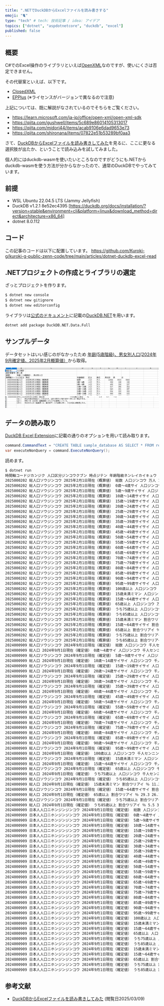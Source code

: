```yaml
---
title: ".NETでDuckDBからExcelファイルを読み書きする"
emoji: "🐈"
type: "tech" # tech: 技術記事 / idea: アイデア
topics: ["dotnet", "aspdotnetcore", "duckdb", "excel"]
published: false
---
```



## 概要

C#でのExcel操作のライブラリといえば[OpenXML](https://github.com/dotnet/Open-XML-SDK)なのですが、使いにくさは否定できません。

その代替案といえば、以下です。

- [ClosedXML](https://github.com/ClosedXML/ClosedXML)
- [EPPlus](https://github.com/EPPlusSoftware/EPPlus) (※ライセンスがバージョンで異なるので注意)

上記については、既に解説がなされているのでそちらをご覧ください。

- <https://learn.microsoft.com/ja-jp/office/open-xml/open-xml-sdk>
- <https://qiita.com/gushwell/items/5c689e86014105313017>
- <https://qiita.com/midori44/items/acab9106e6dad9653e73>
- <https://qiita.com/shironana/items/07822e51b53289bf0aa3>

さて、[DuckDBからExcelファイルを読み書きしてみた](https://dev.classmethod.jp/articles/duckdb-1.2-supports-excel-read-write/)を見るに、ここに更なる選択肢が出たか、ということで読み込みを試してみました。

個人的にはduckdb-wasmを使いたいところなのですがどうにも.NETからduckdb-wasmを使う方法が分からなかったので、通常のDuckDBでやってみています。

## 前提

- WSL Ubuntu 22.04.5 LTS (Jammy Jellyfish)
- DuckDB v1.2.1 8e52ec4395 [https://duckdb.org/docs/installation/?version=stable&environment=cli&platform=linux&download_method=direct&architecture=x86_64]
- dotnet 8.0.112

## コード

この記事のコードは以下に配置しています。
https://github.com/Kuroki-g/kuroki-g-public-zenn-code/tree/main/articles/dotnet-duckdb-excel-read

## .NETプロジェクトの作成とライブラリの選定

ざっとプロジェクトを作ります。
```bash
$ dotnet new console
$ dotnet new gitignore
$ dotnet new editorconfig
```

ライブラリは[公式のドキュメント](https://duckdb.org/docs/stable/clients/overview.html)に記載の[DuckDB.NET](https://github.com/Giorgi/DuckDB.NET)を用います。

```bash
dotnet add package DuckDB.NET.Data.Full
```

## サンプルデータ

データセットはいい感じのがなかったため
[年齢(5歳階級)、男女別人口(2024年9月確定値、2025年2月概算値）](https://www.e-stat.go.jp/stat-search/files?page=1&layout=datalist&toukei=00200524&tstat=000000090001&cycle=1&year=20250&month=11010302&tclass1=000001011678)から取得。

![出典：政府統計の総合窓口(e-Stat)（https://www.e-stat.go.jp/） 年齢(5歳階級)、男女別人口(2024年9月確定値、2025年2月概算値）の最上部を撮影](/images\dotnet-duckdb-excel-read\image1.png)
![出典：政府統計の総合窓口(e-Stat)（https://www.e-stat.go.jp/） 年齢(5歳階級)、男女別人口(2024年9月確定値、2025年2月概算値）]( /images\dotnet-duckdb-excel-read\image2.png)

## データの読み取り

[DuckDB Excel Extension](https://github.com/duckdb/duckdb-excel)に記載の通りのオプションを用いて読み取ります。


```csharp
command.CommandText = "CREATE TABLE sample_database AS SELECT * FROM read_xlsx('./data/05k2-3.xlsx', header = true, range = 'A4:I100', empty_as_varchar=true);";
var executeNonQuery = command.ExecuteNonQuery();
```

読めます。

```bash
$ dotnet run
時間軸コードジカンジク 人口区分ジンコウクブン 時点ジテン 年齢階級ネンレイカイキュウ 区分クブン 単位タンイ 男女計ダンジョケイ 男オトコ 女オンナ 
2025000202 総人口ソウジンコウ 2025年2月1日現在（概算値） 総数 人口ジンコウ 万人 12354 6010 6343 
2025000202 総人口ソウジンコウ 2025年2月1日現在（概算値） 0歳～4歳サイ 人口ジンコウ 万人 389 199 190 
2025000202 総人口ソウジンコウ 2025年2月1日現在（概算値） 5歳～9歳サイサイ 人口ジンコウ 万人 466 238 227 
2025000202 総人口ソウジンコウ 2025年2月1日現在（概算値） 10歳～14歳サイサイ 人口ジンコウ 万人 517 265 252 
2025000202 総人口ソウジンコウ 2025年2月1日現在（概算値） 15歳～19歳サイサイ 人口ジンコウ 万人 548 281 267 
2025000202 総人口ソウジンコウ 2025年2月1日現在（概算値） 20歳～24歳サイサイ 人口ジンコウ 万人 624 322 302 
2025000202 総人口ソウジンコウ 2025年2月1日現在（概算値） 25歳～29歳サイサイ 人口ジンコウ 万人 649 334 315 
2025000202 総人口ソウジンコウ 2025年2月1日現在（概算値） 30歳～34歳サイサイ 人口ジンコウ 万人 640 329 311 
2025000202 総人口ソウジンコウ 2025年2月1日現在（概算値） 35歳～39歳サイサイ 人口ジンコウ 万人 681 348 333 
2025000202 総人口ソウジンコウ 2025年2月1日現在（概算値） 40歳～44歳サイサイ 人口ジンコウ 万人 758 384 373 
2025000202 総人口ソウジンコウ 2025年2月1日現在（概算値） 45歳～49歳サイサイ 人口ジンコウ 万人 864 438 426 
2025000202 総人口ソウジンコウ 2025年2月1日現在（概算値） 50歳～54歳サイサイ 人口ジンコウ 万人 981 495 486 
2025000202 総人口ソウジンコウ 2025年2月1日現在（概算値） 55歳～59歳サイサイ 人口ジンコウ 万人 853 427 426 
2025000202 総人口ソウジンコウ 2025年2月1日現在（概算値） 60歳～64歳サイサイ 人口ジンコウ 万人 762 378 384 
2025000202 総人口ソウジンコウ 2025年2月1日現在（概算値） 65歳～69歳サイサイ 人口ジンコウ 万人 721 351 370 
2025000202 総人口ソウジンコウ 2025年2月1日現在（概算値） 70歳～74歳サイサイ 人口ジンコウ 万人 802 379 423 
2025000202 総人口ソウジンコウ 2025年2月1日現在（概算値） 75歳～79歳サイサイ 人口ジンコウ 万人 810 366 443 
2025000202 総人口ソウジンコウ 2025年2月1日現在（概算値） 80歳～84歳サイサイ 人口ジンコウ 万人 608 252 355 
2025000202 総人口ソウジンコウ 2025年2月1日現在（概算値） 85歳～89歳サイサイ 人口ジンコウ 万人 397 145 251 
2025000202 総人口ソウジンコウ 2025年2月1日現在（概算値） 90歳～94歳サイサイ 人口ジンコウ 万人 211 61 150 
2025000202 総人口ソウジンコウ 2025年2月1日現在（概算値） 95歳～99歳サイサイ 人口ジンコウ 万人 65 14 52 
2025000202 総人口ソウジンコウ 2025年2月1日現在（概算値） 100歳以上 人口ジンコウ 万人 9 1 8 
2025000202 総人口ソウジンコウ 2025年2月1日現在（概算値） 15歳未満ミマン 人口ジンコウ 万人 1371 702 669 
2025000202 総人口ソウジンコウ 2025年2月1日現在（概算値） 15歳～64歳サイサイ 人口ジンコウ 万人 7360 3738 3623 
2025000202 総人口ソウジンコウ 2025年2月1日現在（概算値） 65歳以上 人口ジンコウ 万人 3622 1570 2052 
2025000202 総人口ソウジンコウ 2025年2月1日現在（概算値） うち75歳以上 人口ジンコウ 万人 2099 840 1259 
2025000202 総人口ソウジンコウ 2025年2月1日現在（概算値） うち85歳以上 人口ジンコウ 万人 682 221 461 
2025000202 総人口ソウジンコウ 2025年2月1日現在（概算値） 15歳未満ミマン 割合ワリアイ ％ 11.1 11.7 10.5 
2025000202 総人口ソウジンコウ 2025年2月1日現在（概算値） 15歳～64歳サイサイ 割合ワリアイ ％ 59.6 62.2 57.1 
2025000202 総人口ソウジンコウ 2025年2月1日現在（概算値） 65歳以上 割合ワリアイ ％ 29.3 26.1 32.3 
2025000202 総人口ソウジンコウ 2025年2月1日現在（概算値） うち75歳以上 割合ワリアイ ％ 17 14 19.8 
2025000202 総人口ソウジンコウ 2025年2月1日現在（概算値） うち85歳以上 割合ワリアイ ％ 5.5 3.7 7.3 
2024000909 総人口ソウジンコウ 2024年9月1日現在（確定値） 総数 人口ジンコウ 千人センニン 123779 60217 63562 
2024000909 総人口 2024年9月1日現在（確定値） 0歳～4歳サイ 人口ジンコウ 千人センニン 3946 2021 1925 
2024000909 総人口ソウジンコウ 2024年9月1日現在（確定値） 5歳～9歳サイサイ 人口ジンコウ 千人センニン 4725 2420 2305 
2024000909 総人口 2024年9月1日現在（確定値） 10歳～14歳サイサイ 人口ジンコウ 千人センニン 5186 2657 2529 
2024000909 総人口ソウジンコウ 2024年9月1日現在（確定値） 15歳～19歳サイサイ 人口ジンコウ 千人センニン 5475 2809 2666 
2024000909 総人口 2024年9月1日現在（確定値） 20歳～24歳サイサイ 人口ジンコウ 千人センニン 6223 3210 3013 
2024000909 総人口ソウジンコウ 2024年9月1日現在（確定値） 25歳～29歳サイサイ 人口ジンコウ 千人センニン 6504 3348 3157 
2024000909 総人口 2024年9月1日現在（確定値） 30歳～34歳サイサイ 人口ジンコウ 千人センニン 6381 3281 3100 
2024000909 総人口ソウジンコウ 2024年9月1日現在（確定値） 35歳～39歳サイサイ 人口ジンコウ 千人センニン 6884 3515 3370 
2024000909 総人口 2024年9月1日現在（確定値） 40歳～44歳サイサイ 人口ジンコウ 千人センニン 7639 3875 3764 
2024000909 総人口ソウジンコウ 2024年9月1日現在（確定値） 45歳～49歳サイサイ 人口ジンコウ 千人センニン 8773 4446 4327 
2024000909 総人口 2024年9月1日現在（確定値） 50歳～54歳サイサイ 人口ジンコウ 千人センニン 9769 4932 4836 
2024000909 総人口ソウジンコウ 2024年9月1日現在（確定値） 55歳～59歳サイサイ 人口ジンコウ 千人センニン 8476 4243 4232 
2024000909 総人口 2024年9月1日現在（確定値） 60歳～64歳サイサイ 人口ジンコウ 千人センニン 7554 3744 3810 
2024000909 総人口ソウジンコウ 2024年9月1日現在（確定値） 65歳～69歳サイサイ 人口ジンコウ 千人センニン 7277 3544 3733 
2024000909 総人口 2024年9月1日現在（確定値） 70歳～74歳サイサイ 人口ジンコウ 千人センニン 8250 3896 4354 
2024000909 総人口ソウジンコウ 2024年9月1日現在（確定値） 75歳～79歳サイサイ 人口ジンコウ 千人センニン 7841 3545 4296 
2024000909 総人口 2024年9月1日現在（確定値） 80歳～84歳サイサイ 人口ジンコウ 千人センニン 6129 2550 3578 
2024000909 総人口ソウジンコウ 2024年9月1日現在（確定値） 85歳～89歳サイサイ 人口ジンコウ 千人センニン 3941 1440 2501 
2024000909 総人口 2024年9月1日現在（確定値） 90歳～94歳サイサイ 人口ジンコウ 千人センニン 2085 600 1485 
2024000909 総人口ソウジンコウ 2024年9月1日現在（確定値） 95歳～99歳サイサイ 人口ジンコウ 千人センニン 634 130 503 
2024000909 総人口 2024年9月1日現在（確定値） 100歳以上 人口ジンコウ 千人センニン 88 11 77 
2024000909 総人口ソウジンコウ 2024年9月1日現在（確定値） 15歳未満ミマン 人口ジンコウ 千人センニン 13857 7098 6760 
2024000909 総人口 2024年9月1日現在（確定値） 15歳～64歳サイサイ 人口ジンコウ 千人センニン 73678 37403 36275 
2024000909 総人口ソウジンコウ 2024年9月1日現在（確定値） 65歳以上 人口ジンコウ 千人センニン 36243 15716 20527 
2024000909 総人口 2024年9月1日現在（確定値） うち75歳以上 人口ジンコウ 千人センニン 20716 8276 12440 
2024000909 総人口ソウジンコウ 2024年9月1日現在（確定値） うち85歳以上 人口ジンコウ 千人センニン 6747 2181 4566 
2024000909 総人口 2024年9月1日現在（確定値） 15歳未満ミマン 割合ワリアイ ％ 11.2 11.8 10.6 
2024000909 総人口ソウジンコウ 2024年9月1日現在（確定値） 15歳～64歳サイサイ 割合ワリアイ ％ 59.5 62.1 57.1 
2024000909 総人口 2024年9月1日現在（確定値） 65歳以上 割合ワリアイ ％ 29.3 26.1 32.3 
2024000909 総人口ソウジンコウ 2024年9月1日現在（確定値） うち75歳以上 割合ワリアイ ％ 16.7 13.7 19.6 
2024000909 総人口 2024年9月1日現在（確定値） うち85歳以上 割合ワリアイ ％ 5.5 3.6 7.2 
2024000909 日本人人口ニホンジンジンコウ 2024年9月1日現在（確定値） 総数 人口ジンコウ 千人センニン 120372 58486 61886 
2024000909 日本人人口ニホンジンジンコウ 2024年9月1日現在（確定値） 0歳～4歳サイ 人口ジンコウ 千人センニン 3855 1974 1881 
2024000909 日本人人口ニホンジンジンコウ 2024年9月1日現在（確定値） 5歳～9歳サイサイ 人口ジンコウ 千人センニン 4637 2374 2263 
2024000909 日本人人口ニホンジンジンコウ 2024年9月1日現在（確定値） 10歳～14歳サイサイ 人口ジンコウ 千人センニン 5106 2615 2490 
2024000909 日本人人口ニホンジンジンコウ 2024年9月1日現在（確定値） 15歳～19歳サイサイ 人口ジンコウ 千人センニン 5333 2735 2599 
2024000909 日本人人口ニホンジンジンコウ 2024年9月1日現在（確定値） 20歳～24歳サイサイ 人口ジンコウ 千人センニン 5702 2925 2776 
2024000909 日本人人口ニホンジンジンコウ 2024年9月1日現在（確定値） 25歳～29歳サイサイ 人口ジンコウ 千人センニン 5916 3016 2900 
2024000909 日本人人口ニホンジンジンコウ 2024年9月1日現在（確定値） 30歳～34歳サイサイ 人口ジンコウ 千人センニン 5925 3026 2900 
2024000909 日本人人口ニホンジンジンコウ 2024年9月1日現在（確定値） 35歳～39歳サイサイ 人口ジンコウ 千人センニン 6558 3342 3217 
2024000909 日本人人口ニホンジンジンコウ 2024年9月1日現在（確定値） 40歳～44歳サイサイ 人口ジンコウ 千人センニン 7381 3753 3628 
2024000909 日本人人口ニホンジンジンコウ 2024年9月1日現在（確定値） 45歳～49歳サイサイ 人口ジンコウ 千人センニン 8574 4358 4215 
2024000909 日本人人口ニホンジンジンコウ 2024年9月1日現在（確定値） 50歳～54歳サイサイ 人口ジンコウ 千人センニン 9590 4859 4731 
2024000909 日本人人口ニホンジンジンコウ 2024年9月1日現在（確定値） 55歳～59歳サイサイ 人口ジンコウ 千人センニン 8326 4185 4142 
2024000909 日本人人口ニホンジンジンコウ 2024年9月1日現在（確定値） 60歳～64歳サイサイ 人口ジンコウ 千人センニン 7443 3699 3744 
2024000909 日本人人口ニホンジンジンコウ 2024年9月1日現在（確定値） 65歳～69歳サイサイ 人口ジンコウ 千人センニン 7201 3512 3689 
2024000909 日本人人口ニホンジンジンコウ 2024年9月1日現在（確定値） 70歳～74歳サイサイ 人口ジンコウ 千人センニン 8195 3872 4323 
2024000909 日本人人口ニホンジンジンコウ 2024年9月1日現在（確定値） 75歳～79歳サイサイ 人口ジンコウ 千人センニン 7801 3527 4274 
2024000909 日本人人口ニホンジンジンコウ 2024年9月1日現在（確定値） 80歳～84歳サイサイ 人口ジンコウ 千人センニン 6103 2540 3563 
2024000909 日本人人口ニホンジンジンコウ 2024年9月1日現在（確定値） 85歳～89歳サイサイ 人口ジンコウ 千人センニン 3927 1435 2491 
2024000909 日本人人口ニホンジンジンコウ 2024年9月1日現在（確定値） 90歳～94歳サイサイ 人口ジンコウ 千人センニン 2080 599 1481 
2024000909 日本人人口ニホンジンジンコウ 2024年9月1日現在（確定値） 95歳～99歳サイサイ 人口ジンコウ 千人センニン 633 130 503 
2024000909 日本人人口ニホンジンジンコウ 2024年9月1日現在（確定値） 100歳以上 人口ジンコウ 千人センニン 88 11 77 
2024000909 日本人人口ニホンジンジンコウ 2024年9月1日現在（確定値） 15歳未満ミマン 人口ジンコウ 千人センニン 13598 6963 6634 
2024000909 日本人人口ニホンジンジンコウ 2024年9月1日現在（確定値） 15歳～64歳サイサイ 人口ジンコウ 千人センニン 70747 35897 34851 
2024000909 日本人人口ニホンジンジンコウ 2024年9月1日現在（確定値） 65歳以上 人口ジンコウ 千人センニン 36027 15626 20401 
2024000909 日本人人口ニホンジンジンコウ 2024年9月1日現在（確定値） うち75歳以上 人口ジンコウ 千人センニン 20631 8242 12389 
2024000909 日本人人口ニホンジンジンコウ 2024年9月1日現在（確定値） うち85歳以上 人口ジンコウ 千人センニン 6727 2175 4552 
2024000909 日本人人口ニホンジンジンコウ 2024年9月1日現在（確定値） 15歳未満ミマン 割合ワリアイ ％ 11.3 11.9 10.7 
2024000909 日本人人口ニホンジンジンコウ 2024年9月1日現在（確定値） 15歳～64歳サイサイ 割合ワリアイ ％ 58.8 61.4 56.3 
2024000909 日本人人口ニホンジンジンコウ 2024年9月1日現在（確定値） 65歳以上 割合ワリアイ ％ 29.9 26.7 33 
2024000909 日本人人口ニホンジンジンコウ 2024年9月1日現在（確定値） うち75歳以上 割合ワリアイ ％ 17.1 14.1 20 
2024000909 日本人人口ニホンジンジンコウ 2024年9月1日現在（確定値） うち85歳以上 割合ワリアイ ％ 5.6 3.7 7.4 
```


## 参考文献

- [DuckDBからExcelファイルを読み書きしてみた](http://dev.classmethod.jp/articles/duckdb-1.2-supports-excel-read-write/) (閲覧日2025/03/09)


